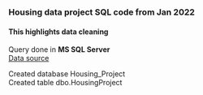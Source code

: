 ### Housing data project SQL code from Jan 2022  
#### This highlights data cleaning  
Query done in **MS SQL Server**  
[Data source](https://github.com/AlexTheAnalyst/PortfolioProjects/blob/main/Nashville%20Housing%20Data%20for%20Data%20Cleaning.xlsx)    
  
Created database Housing_Project  
Created table dbo.HousingProject  
